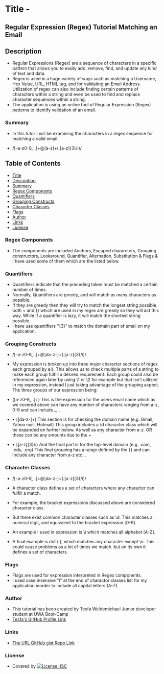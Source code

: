 # Title -

## Regular Expression (Regex) Tutorial Matching an Email

## Description

- Regular Expressions (Regex) are a sequence of characters in a specific pattern that allows you to easily add, remove, find, and update any kind of text and data.
- Regex is used in a huge variety of ways such as matching a Username, Hex Value, URL, HTML tag, and for validating an Email Address. Utilization of regex can also include finding certain patterns of characters within a string and even be used to find and replace character sequences within a string.
- The application is using an online tool of Regular Expression (Regex) patterns to identify validation of an email.

### Summary

- In this tutor I will be examining the characters in a regex sequence for matching a valid email.

- /[-a-z0-9_ .]+@[a-z]+(.[a-z]{3}/i)/

## Table of Contents

- [Title](#title)
- [Description](#description)
- [Summary](#summary)
- [Regex Components](#regex-components)
- [Quantifiers](#quantifiers)
- [Grouping Constructs](#grouping-constructs)
- [Character Classes](#character-classes)
- [Flags](#flags)
- [Author](#author)
- [Links](#links)
- [License](#license)

### Regex Components

- The components are included Anchors, Escaped chararctors, Grouping constructors, Lookaround, Quantifier, Alternation, Substitution & Flags & I have used some of them which are the listed below.

### Quantifiers

- Quantifiers indicate that the preceding token must be matched a certain number of times.
- Normally, Quantifiers are greedy, and will match as many characters as possible.
- If they are greedy then they will try to match the longest string possible, both + and {} which are used in my regex are greedy so they will act this way.
  While if a quantifier is lazy, it will match the shortest string possible.
- I have use quantifiers "{3}" to match the domain part of email on my application.

### Grouping Constructs

- /[-a-z0-9_ .]+@[da-z\-]+(.[a-z]{3}/i)/
- My expression is broken up into three major character sections of regex each grouped by a(). This allows us to check multiple parts of a string to make each group fulfill a desired requirement. Each group could also be referenced again later by using \1 or \2 for example but that isn't utilized in my expression, instead I just taking advantage of the grouping aspect. The three groups of our expression being:

- ([a-z0-9_ .]+) This is the expression for the users email name which as we covered above can have any number of characters ranging from a-z, 0-9 and can include \_, .

- • ([da-z\-]+) This section is for checking the domain name (e.g. Gmail, Yahoo mail, Hotmail) This group includes a \d character class which will be expanded on further below. As well as any character from a-z. OR these can be any amounts due to the +

- • ([a-z]{3}/i) And the final part is for the top-level domain (e.g. .com, .edu, .org) This final grouping has a range defined by the {} and can include any character from a-z etc...

### Character Classes

- /[-a-z0-9_ .]+@[da-z\-]+(.[a-z]{3}/i)/

- A character class defines a set of characters where any character can fulfill a match.
- For example, the bracket expressions discussed above are considered character class.
- But there exist common character classes such as \d. This matches a numeral digit, and equivalent to the bracket expression [0-9].
- An example I used in expression is \i which matches all alphabet [A-Z].
- A final example is dot (.), which matches any character except \n. This could cause problems as a lot of times we match. but on its own it defines a set of characters.

### Flags

- Flags are used for expression interpreted in Regex components.
- I used case insensive "i" at the end of charactor classes list for my application inorder to include all capital letters (A-Z).

### Author

- This tutorial has been created by Tesfa Weldemichael Junior developer student at UWA Boot-Camp
- [Tesfa's GitHub Profile Link](https://github.com/Tesfa8186/Tesfa-PortfolioWebpage)

### Links

- [The URL GitHub gist Repo Link](https://gist.github.com/Tesfa8186/199e852511265970bcf73b801b138383)

### License

- Covered by [![License: ISC](https://img.shields.io/badge/License-ISC-blue.svg)](https://opensource.org/licenses/ISC)
